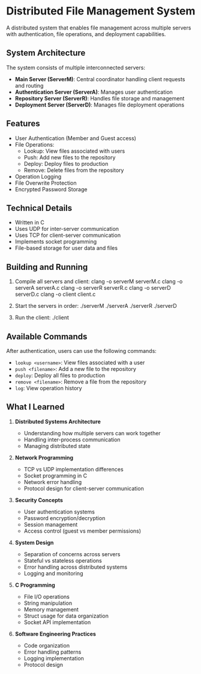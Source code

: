 # Distributed File Management System

A distributed system that enables file management across multiple servers with authentication, file operations, and deployment capabilities.

## System Architecture

The system consists of multiple interconnected servers:
- **Main Server (ServerM)**: Central coordinator handling client requests and routing
- **Authentication Server (ServerA)**: Manages user authentication
- **Repository Server (ServerR)**: Handles file storage and management
- **Deployment Server (ServerD)**: Manages file deployment operations

## Features

- User Authentication (Member and Guest access)
- File Operations:
  - Lookup: View files associated with users
  - Push: Add new files to the repository
  - Deploy: Deploy files to production
  - Remove: Delete files from the repository
- Operation Logging
- File Overwrite Protection
- Encrypted Password Storage

## Technical Details

- Written in C
- Uses UDP for inter-server communication
- Uses TCP for client-server communication
- Implements socket programming
- File-based storage for user data and files

## Building and Running

1. Compile all servers and client:
clang -o serverM serverM.c
clang -o serverA serverA.c
clang -o serverR serverR.c
clang -o serverD serverD.c
clang -o client client.c


2. Start the servers in order:
./serverM
./serverA
./serverR
./serverD

3. Run the client:
./client <username> <password>


## Available Commands

After authentication, users can use the following commands:
- `lookup <username>`: View files associated with a user
- `push <filename>`: Add a new file to the repository
- `deploy`: Deploy all files to production
- `remove <filename>`: Remove a file from the repository
- `log`: View operation history

## What I Learned

1. **Distributed Systems Architecture**
   - Understanding how multiple servers can work together
   - Handling inter-process communication
   - Managing distributed state

2. **Network Programming**
   - TCP vs UDP implementation differences
   - Socket programming in C
   - Network error handling
   - Protocol design for client-server communication

3. **Security Concepts**
   - User authentication systems
   - Password encryption/decryption
   - Session management
   - Access control (guest vs member permissions)

4. **System Design**
   - Separation of concerns across servers
   - Stateful vs stateless operations
   - Error handling across distributed systems
   - Logging and monitoring

5. **C Programming**
   - File I/O operations
   - String manipulation
   - Memory management
   - Struct usage for data organization
   - Socket API implementation

6. **Software Engineering Practices**
   - Code organization
   - Error handling patterns
   - Logging implementation
   - Protocol design

